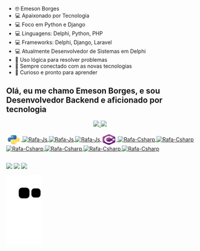 - 🤓 Emeson Borges
- 💻 Apaixonado por Tecnologia
- 💻 Foco em Python e Django
- 💻 Linguagens: Delphi, Python, PHP
- 💻 Frameworks: Delphi, Django, Laravel
- 💻 Atualmente Desenvolvedor de Sistemas em Delphi
- 🤔 Uso lógica para resolver problemas
- 📱 Sempre conectado com as novas tecnologias
- 🦝 Curioso e pronto para aprender

## Olá, eu me chamo Emeson Borges, e sou Desenvolvedor Backend e aficionado por tecnologia
<div align="center">
  <a href="https://github.com/Emeson-Borges">
  <img height="180em" src="https://github-readme-stats.vercel.app/api?username=emeson-borges&show_icons=true&theme=dark&include_all_commits=true&count_private=true"/>
  <img height="180em" src="https://github-readme-stats.vercel.app/api/top-langs/?username=emeson-borges&layout=compact&langs_count=7&theme=dark"/>
</div>
<div style="display: inline_block"><br>
  <img align="center" alt="Rafa-Python" height="30" width="40" src="https://raw.githubusercontent.com/devicons/devicon/master/icons/python/python-original.svg">
  <img align="center" alt="Rafa-Js" height="30" width="40" src="https://cdn.icon-icons.com/icons2/2699/PNG/512/r_project_official_logo_icon_170811.png">
  <img align="center" alt="Rafa-Js" height="30" width="40" src="https://cdn.icon-icons.com/icons2/2699/PNG/512/php_horizontal_logo_icon_170852.png">
  <img align="center" alt="Rafa-Js" height="30" width="40" src="https://cdn.icon-icons.com/icons2/2107/PNG/512/file_type_delphi_icon_130648.png">
  <img align="center" alt="Rafa-Csharp" height="30" width="40" src="https://raw.githubusercontent.com/devicons/devicon/master/icons/csharp/csharp-original.svg">
  <img align="center" alt="Rafa-Csharp" height="30" width="40" src="https://cdn.icon-icons.com/icons2/2415/PNG/512/java_original_wordmark_logo_icon_146459.png">
  <img align="center" alt="Rafa-Csharp" height="30" width="40" src="https://cdn.icon-icons.com/icons2/350/PNG/512/bash_36261.png">
  <img align="center" alt="Rafa-Csharp" height="30" width="40" src="https://cdn.icon-icons.com/icons2/627/PNG/512/sql-document-outlined-interface-symbol_icon-icons.com_57504.png">
  <img align="center" alt="Rafa-Csharp" height="30" width="40" src="https://cdn.icon-icons.com/icons2/2667/PNG/512/folder_postgres_icon_161286.png">
  <img align="center" alt="Rafa-Csharp" height="30" width="40" src="https://cdn.icon-icons.com/icons2/2415/PNG/512/nodejs_plain_logo_icon_146409.png">
  <img align="center" alt="Rafa-Csharp" height="30" width="40" src="https://cdn.icon-icons.com/icons2/2107/PNG/512/file_type_ruby_icon_130186.png">
</div>
  
  ##
 
<div> 
  <a href="https://www.instagram.com/emesonboorges/" target="_blank"><img src="https://img.shields.io/badge/-Instagram-%23E4405F?style=for-the-badge&logo=instagram&logoColor=white" target="_blank"></a>
  <a href = "mailto:borges2016.leh@gmail.com"><img src="https://img.shields.io/badge/-Gmail-%23333?style=for-the-badge&logo=gmail&logoColor=white" target="_blank"></a>
  <a href="https://www.linkedin.com/in/emeson-borges-1539b3126/" target="_blank"><img src="https://img.shields.io/badge/-LinkedIn-%230077B5?style=for-the-badge&logo=linkedin&logoColor=white" target="_blank"></a> 
 
  ![Snake animation](https://github.com/rafaballerini/rafaballerini/blob/output/github-contribution-grid-snake.svg)
 
</div>
